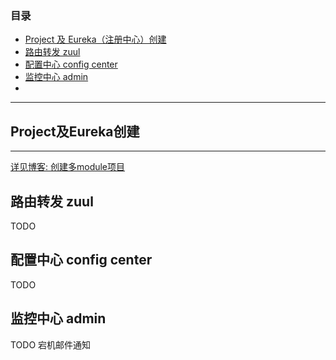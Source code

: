 ### 目录
* [Project 及 Eureka（注册中心）创建](#Project及Eureka创建)
* [路由转发 zuul](springcloudzuul)
* [配置中心 config center](springcloudconfig)
* [监控中心 admin](#springcloudadmin)
* 

----



## <span id="Project及Eureka创建">Project及Eureka创建</span>
------
[详见博客: 创建多module项目](http://blog.csdn.net/machuang30508/article/details/78933646)

## <span id="springcloudzuul">路由转发 zuul<span>
TODO
## <span id="springcloudconfig">配置中心 config center<span>
TODO
## <span id="springcloudadmin">监控中心 admin<span>
TODO 宕机邮件通知